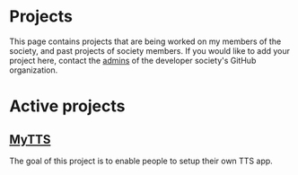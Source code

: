 # Projects
This page contains projects that are being worked on my members of the society,
and past projects of society members. If you would like to add your project
here, contact the [admins](https://github.com/orgs/su-developer-society/teams/admin)
of the developer society's GitHub organization.

# Active projects
## [MyTTS](https://github.com/willieloea/MyTTS)
The goal of this project is to enable people to setup their own TTS app.
